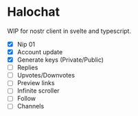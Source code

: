 # Halochat

WIP for nostr client in svelte and typescript.

- [x] Nip 01
- [x] Account update
- [x] Generate keys (Private/Public)
- [ ] Replies
- [ ] Upvotes/Downvotes
- [ ] Preview links
- [ ] Infinite scroller
- [ ] Follow
- [ ] Channels
